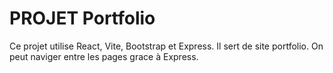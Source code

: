 # PROJET Portfolio

Ce projet utilise React, Vite, Bootstrap et Express.
Il sert de site portfolio.
On peut naviger entre les pages grace à Express.
